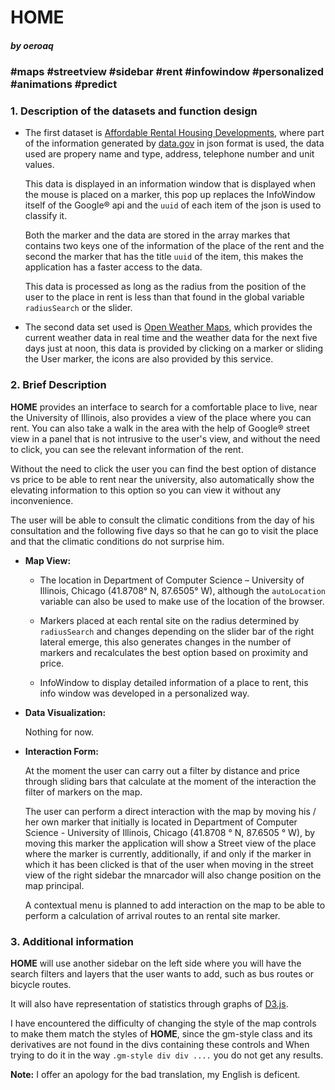 # **HOME**

##### by oeroaq

### #maps #streetview #sidebar #rent #infowindow #personalized #animations #predict

### 1. Description of the datasets and function design

* The first dataset is [Affordable Rental Housing Developments](https://catalog.data.gov/dataset/affordable-rental-housing-developments-ef5c2), where part of the information generated by [data.gov](https://www.data.gov/) in json format is used, the data used are propery name and type, address, telephone number and unit values.

    This data is displayed in an information window that is displayed when the mouse is placed on a marker, this pop up replaces the InfoWindow itself of the Google&reg; api and the `uuid` of each item of the json is used to classify it.

    Both the marker and the data are stored in the array markes that contains two keys one of the information of the place of the rent and the second the marker that has the title `uuid` of the item, this makes the application has a faster access to the data.

    This data is processed as long as the radius from the position of the user to the place in rent is less than that found in the global variable `radiusSearch` or the slider.

* The second data set used is [Open Weather Maps](https://openweathermap.org/api), which provides the current weather data in real time and the weather data for the next five days just at noon, this data is provided by clicking on a marker or sliding the User marker, the icons are also provided by this service.

### 2. Brief Description

**HOME** provides an interface to search for a comfortable place to live, near the University of Illinois, also provides a view of the place where you can rent. You can also take a walk in the area with the help of Google&reg; street view in a panel that is not intrusive to the user's view, and without the need to click, you can see the relevant information of the rent.

Without the need to click the user you can find the best option of distance vs price to be able to rent near the university, also automatically show the elevating information to this option so you can view it without any inconvenience.

The user will be able to consult the climatic conditions from the day of his consultation and the following five days so that he can go to visit the place and that the climatic conditions do not surprise him.

* **Map View:**

    - The location in Department of Computer Science – University of Illinois, Chicago (41.8708° N, 87.6505° W), although the `autoLocation` variable can also be used to make use of the location of the browser.

    - Markers placed at each rental site on the radius determined by `radiusSearch` and changes depending on the slider bar of the right lateral emerge, this also generates changes in the number of markers and recalculates the best option based on proximity and price.

    - InfoWindow to display detailed information of a place to rent, this info window was developed in a personalized way.


* **Data Visualization:**

    Nothing for now.


* **Interaction Form:**

   At the moment the user can carry out a filter by distance and price through sliding bars that calculate at the moment of the interaction the filter of markers on the map.
   
   The user can perform a direct interaction with the map by moving his / her own marker that initially is located in Department of Computer Science - University of Illinois, Chicago (41.8708 ° N, 87.6505 ° W), by moving this marker the application will show a Street view of the place where the marker is currently, additionally, if and only if the marker in which it has been clicked is that of the user when moving in the street view of the right sidebar the mnarcador will also change position on the map principal.
   
   A contextual menu is planned to add interaction on the map to be able to perform a calculation of arrival routes to an rental site marker.


### 3. Additional information

**HOME** will use another sidebar on the left side where you will have the search filters and layers that the user wants to add, such as bus routes or bicycle routes.

It will also have representation of statistics through graphs of [D3.js](https://d3js.org/).

I have encountered the difficulty of changing the style of the map controls to make them match the styles of **HOME**, since the gm-style class and its derivatives are not found in the divs containing these controls and When trying to do it in the way `.gm-style div div ....` you do not get any results.



**Note:** I offer an apology for the bad translation, my English is deficent.



